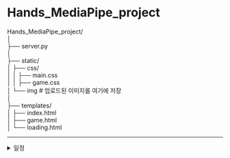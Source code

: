 # Hands_MediaPipe_project

Hands_MediaPipe_project/  
│  
├── server.py  
│  
├── static/  
│   ├── css/  
│   │   ├── main.css  
│   │   ├── game.css  
│   └── img  # 업로드된 이미지를 여기에 저장  
│  
├── templates/  
│   ├── index.html  
│   ├── game.html  
│   └── loading.html  



  --- 

<details>
    <summary>일정</summary>

- **5/23**  
  - - -
  - flask 문법 익히기
  - 홈페이지 기능 간단히 구현
  - chat gpt 도움을 받아 flask 문법과 홈페이지 기능 구현이 어떤 식으로 흘러가는지 공부하였습니다.

- **5/24**
  - - -
  - html 문법과 css 속성들에 대해 공부하였습니다.
  - 팀원이 전날에 main 페이지 화면 구축한 것을 바탕으로 main 페이지를 디자인하였습니다.
  - 두번째 페이지인 game 첫번째에 대한 페이지를 만들고 디자인하였습니다.

 - **5/27**
   - - -
   - 로딩창 페이지 추가
   - 웹 페이지 위에서 웹 캠 구동하기
     - 게임 페이지 안에서의 캠을 띄우고 싶어서 여러가지 시도를 해봤지만 실패하여 다음날 해결할 예정

- **5/28**
  - - -
  - 웹 페이지 위에서 웹 캠 구동하기
    - mediapipe 사용한 캠 띄우기 성공
    - toggle 숫자 바뀌는지 확인 (손 인식되면 1)
    - 손 그림자 인식하여 그림이 띄워지는 코드 적용하여 웹 캠 띄우는 것은 다음날 시도 예정 -> 성공했다면 gif 파일로 움직이는 것까지 만들어보기
  - 페이지 레이아웃 조정
    - 반응형 웹 페이지로 만드려고 했으나, 강사님의 피드백으로 1920 x 1080 크기로 화면 조정

- **6/4**
  - - -
  - 게임3 코드 합치고 페이지 구현
  - 게임1~3 디자인 레이아웃 수정
  - 회원가입 페이지 기능 수정

</details>